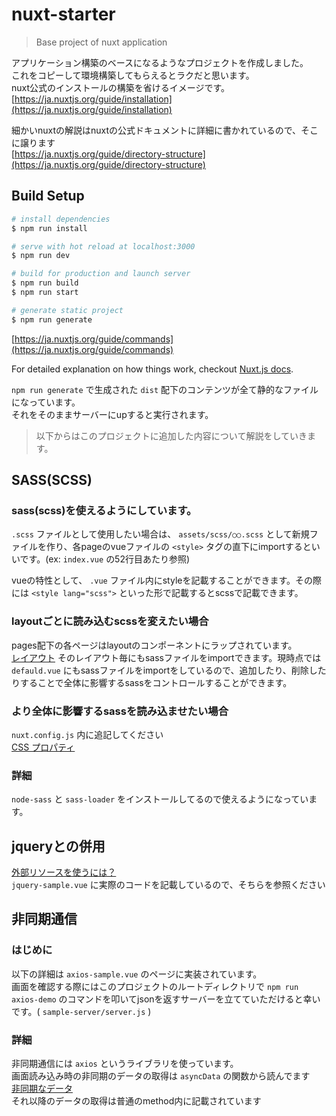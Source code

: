 # nuxt-starter

> Base project of nuxt application  

アプリケーション構築のベースになるようなプロジェクトを作成しました。  
これをコピーして環境構築してもらえるとラクだと思います。  
nuxt公式のインストールの構築を省けるイメージです。
[https://ja.nuxtjs.org/guide/installation](https://ja.nuxtjs.org/guide/installation)  

細かいnuxtの解説はnuxtの公式ドキュメントに詳細に書かれているので、そこに譲ります  
[https://ja.nuxtjs.org/guide/directory-structure](https://ja.nuxtjs.org/guide/directory-structure)
  
## Build Setup

``` bash
# install dependencies
$ npm run install

# serve with hot reload at localhost:3000
$ npm run dev

# build for production and launch server
$ npm run build
$ npm run start

# generate static project
$ npm run generate
```
[https://ja.nuxtjs.org/guide/commands](https://ja.nuxtjs.org/guide/commands)  

For detailed explanation on how things work, checkout [Nuxt.js docs](https://nuxtjs.org).

`npm run generate` で生成された `dist` 配下のコンテンツが全て静的なファイルになっています。  
それをそのままサーバーにupすると実行されます。


> 以下からはこのプロジェクトに追加した内容について解説をしていきます。  

## SASS(SCSS)
### sass(scss)を使えるようにしています。  
`.scss` ファイルとして使用したい場合は、 `assets/scss/○○.scss` として新規ファイルを作り、各pageのvueファイルの `<style>` タグの直下にimportするといいです。(ex: `index.vue` の52行目あたり参照)  

vueの特性として、 `.vue` ファイル内にstyleを記載することができます。その際には `<style lang="scss">` といった形で記載するとscssで記載できます。

### layoutごとに読み込むscssを変えたい場合
pages配下の各ページはlayoutのコンポーネントにラップされています。  
[レイアウト](https://ja.nuxtjs.org/guide/views#%E3%83%AC%E3%82%A4%E3%82%A2%E3%82%A6%E3%83%88)
そのレイアウト毎にもsassファイルをimportできます。現時点では `defauld.vue` にもsassファイルをimportをしているので、追加したり、削除したりすることで全体に影響するsassをコントロールすることができます。


### より全体に影響するsassを読み込ませたい場合
`nuxt.config.js` 内に追記してください  
[CSS プロパティ](https://ja.nuxtjs.org/api/configuration-css/)

### 詳細
`node-sass` と `sass-loader` をインストールしてるので使えるようになっています。  



## jqueryとの併用
[外部リソースを使うには？](https://ja.nuxtjs.org/faq/)  
`jquery-sample.vue` に実際のコードを記載しているので、そちらを参照ください


## 非同期通信
### はじめに
以下の詳細は `axios-sample.vue` のページに実装されています。   
画面を確認する際にはこのプロジェクトのルートディレクトリで `npm run axios-demo` のコマンドを叩いてjsonを返すサーバーを立てていただけると幸いです。( `sample-server/server.js` )  

### 詳細
非同期通信には `axios` というライブラリを使っています。  
画面読み込み時の非同期のデータの取得は `asyncData` の関数から読んでます    
[非同期なデータ](https://ja.nuxtjs.org/guide/async-data)  
それ以降のデータの取得は普通のmethod内に記載されています